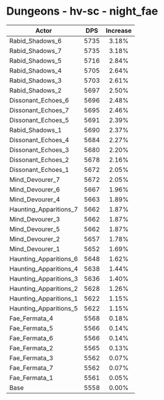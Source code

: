 # Dungeons - hv-sc - night_fae
| Actor | DPS | Increase |
|---|:---:|:---:|
|Rabid_Shadows_6|5735|3.18%|
|Rabid_Shadows_7|5735|3.18%|
|Rabid_Shadows_5|5716|2.84%|
|Rabid_Shadows_4|5705|2.64%|
|Rabid_Shadows_3|5703|2.61%|
|Rabid_Shadows_2|5697|2.50%|
|Dissonant_Echoes_6|5696|2.48%|
|Dissonant_Echoes_7|5695|2.46%|
|Dissonant_Echoes_5|5691|2.39%|
|Rabid_Shadows_1|5690|2.37%|
|Dissonant_Echoes_4|5684|2.27%|
|Dissonant_Echoes_3|5680|2.20%|
|Dissonant_Echoes_2|5678|2.16%|
|Dissonant_Echoes_1|5672|2.05%|
|Mind_Devourer_7|5672|2.05%|
|Mind_Devourer_6|5667|1.96%|
|Mind_Devourer_4|5663|1.89%|
|Haunting_Apparitions_7|5662|1.87%|
|Mind_Devourer_3|5662|1.87%|
|Mind_Devourer_5|5662|1.87%|
|Mind_Devourer_2|5657|1.78%|
|Mind_Devourer_1|5652|1.69%|
|Haunting_Apparitions_6|5648|1.62%|
|Haunting_Apparitions_4|5638|1.44%|
|Haunting_Apparitions_3|5636|1.40%|
|Haunting_Apparitions_2|5628|1.26%|
|Haunting_Apparitions_1|5622|1.15%|
|Haunting_Apparitions_5|5622|1.15%|
|Fae_Fermata_4|5568|0.18%|
|Fae_Fermata_5|5566|0.14%|
|Fae_Fermata_6|5566|0.14%|
|Fae_Fermata_2|5565|0.13%|
|Fae_Fermata_3|5562|0.07%|
|Fae_Fermata_7|5562|0.07%|
|Fae_Fermata_1|5561|0.05%|
|Base|5558|0.00%|
